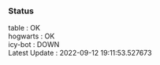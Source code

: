 ### Status


table : OK  
hogwarts : OK  
icy-bot : DOWN  
Latest Update : 2022-09-12 19:11:53.527673
